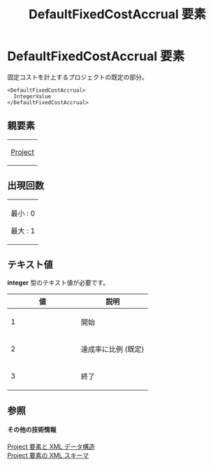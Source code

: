 ﻿---
title: DefaultFixedCostAccrual 要素
TOCTitle: DefaultFixedCostAccrual 要素
ms:assetid: f7bd8c0b-b3f8-4e8e-b7fb-59980002ecf3
ms:mtpsurl: https://msdn.microsoft.com/ja-jp/library/Bb968743(v=office.12)
ms:contentKeyID: 16750830
ms.date: 06/30/2008
mtps_version: v=office.12
ms.translationtype: HT
---

# DefaultFixedCostAccrual 要素

固定コストを計上するプロジェクトの既定の部分。

    <DefaultFixedCostAccrual>
      IntegerValue
    </DefaultFixedCostAccrual>

## 親要素

<table>
<colgroup>
<col style="width: 100%" />
</colgroup>
<tbody>
<tr class="odd">
<td><p><a href="project-element.md">Project</a></p></td>
</tr>
</tbody>
</table>


## 出現回数


<table>
<colgroup>
<col style="width: 100%" />
</colgroup>
<tbody>
<tr class="odd">
<td><p>最小 : 0</p>
<p>最大 : 1</p></td>
</tr>
</tbody>
</table>


## テキスト値

**integer** 型のテキスト値が必要です。

<table>
<colgroup>
<col style="width: 50%" />
<col style="width: 50%" />
</colgroup>
<thead>
<tr class="header">
<th>値</th>
<th>説明</th>
</tr>
</thead>
<tbody>
<tr class="odd">
<td><p>1</p></td>
<td><p>開始</p></td>
</tr>
<tr class="even">
<td><p>2</p></td>
<td><p>達成率に比例 (既定)</p></td>
</tr>
<tr class="odd">
<td><p>3</p></td>
<td><p>終了</p></td>
</tr>
</tbody>
</table>


## 参照

#### その他の技術情報

[Project 要素と XML データ構造](project-elements-and-xml-structure.md)  
[Project 要素の XML スキーマ](xml-schema-for-the-project-element.md)

